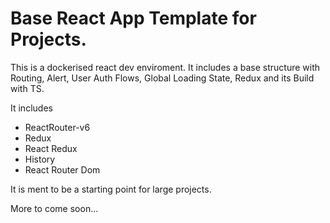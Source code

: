 # Base React App Template for Projects. 

This is a dockerised react dev enviroment. 
It includes a base structure with Routing, Alert, User Auth Flows, Global Loading State, Redux and its Build with TS.

It includes 
- ReactRouter-v6
- Redux 
- React Redux
- History
- React Router Dom

It is ment to be a starting point for large projects. 

More to come soon...
